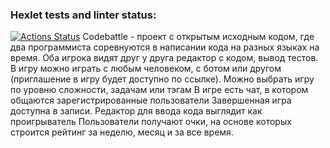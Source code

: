 ### Hexlet tests and linter status:
[![Actions Status](https://github.com/Irmyshka/qa-engineer-project-85/actions/workflows/hexlet-check.yml/badge.svg)](https://github.com/Irmyshka/qa-engineer-project-85/actions)
Codebattle - проект с открытым исходным кодом, где два программиста соревнуются в написании кода на разных языках на время. Оба игрока видят друг у друга редактор с кодом, вывод тестов.
В игру можно играть с любым человеком, с ботом или другом (приглашение в игру будет доступно по ссылке).
Можно выбрать игру по уровню сложности, задачам или тэгам
В игре есть чат, в котором общаются зарегистрированные пользователи
Завершенная игра доступна в записи. Редактор для ввода кода выглядит как проигрыватель
Пользователи получают очки, на основе которых строится рейтинг за неделю, месяц и за все время.
